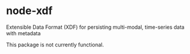 # node-xdf
Extensible Data Format (XDF) for persisting multi-modal, time-series data with metadata

This package is not currently functional.
